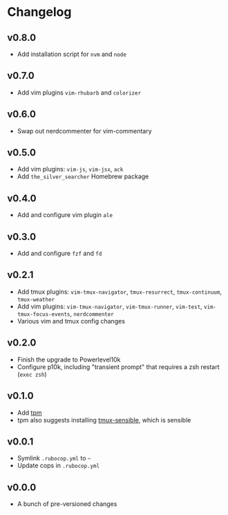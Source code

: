 # Changelog

## v0.8.0

- Add installation script for `nvm` and `node`

## v0.7.0

- Add vim plugins `vim-rhubarb` and `colorizer`

## v0.6.0

- Swap out nerdcommenter for vim-commentary

## v0.5.0

- Add vim plugins: `vim-js`, `vim-jsx`, `ack`
- Add `the_silver_searcher` Homebrew package

## v0.4.0

- Add and configure vim plugin `ale`

## v0.3.0

- Add and configure `fzf` and `fd`

## v0.2.1

- Add tmux plugins: `vim-tmux-navigator`, `tmux-resurrect`, `tmux-continuum`, `tmux-weather`
- Add vim plugins: `vim-tmux-navigator`, `vim-tmux-runner`, `vim-test`, `vim-tmux-focus-events`, `nerdcommenter`
- Various vim and tmux config changes

## v0.2.0

- Finish the upgrade to Powerlevel10k
- Configure p10k, including "transient prompt" that requires a zsh restart (`exec zsh`)

## v0.1.0

- Add [tpm](https://github.com/tmux-plugins/tpm)
- tpm also suggests installing [tmux-sensible](https://github.com/tmux-plugins/tmux-sensible), which is sensible

## v0.0.1

- Symlink `.rubocop.yml` to `~`
- Update cops in `.rubocop.yml`

## v0.0.0

- A bunch of pre-versioned changes

